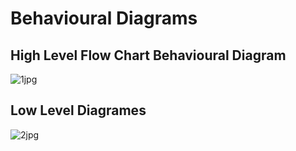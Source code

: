 # **Behavioural Diagrams**

## High Level Flow Chart Behavioural Diagram

![1jpg](https://user-images.githubusercontent.com/101035658/168073380-9a1d371b-652d-4c0b-95d1-38a2409ddc3d.jpeg)


## Low Level Diagrames

![2jpg](https://user-images.githubusercontent.com/101035658/168073454-579abafc-cd4b-49d6-aaff-b8b1665c77f4.jpeg)

